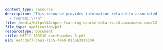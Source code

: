 ```yaml
---
content_type: resource
description: "This resource provides information related to associated phenomena:\
  \ Tsunami.\r\n"
file: /media/https%3A/open-learning-course-data-rc.s3.amazonaws.com/12-103-science-and-policy-of-natural-hazards-spring-2010/eefc3af75ba171c570e0813ab3936534_MIT12_103S10_earthquakes_6.pdf
file_type: application/pdf
resourcetype: Document
title: MIT12_103S10_earthquakes_6.pdf
uid: eefc3af7-5ba1-71c5-70e0-813ab3936534
---
```

